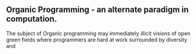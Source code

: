 ## Organic Programming - an alternate paradigm in computation.



The subject of Organic programming may immediately illicit visions of open green  fields where programmers are hard at work surrounded by diversity and 

##  



